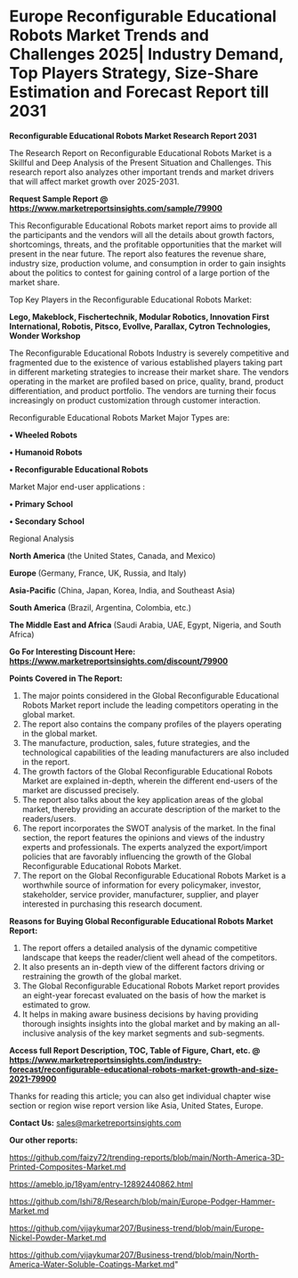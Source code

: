 # Europe Reconfigurable Educational Robots Market Trends and Challenges 2025| Industry Demand, Top Players Strategy, Size-Share Estimation and Forecast Report till 2031

<strong>Reconfigurable Educational Robots Market Research Report 2031</strong>

The Research Report on Reconfigurable Educational Robots Market is a Skillful and Deep Analysis of the Present Situation and Challenges. This research report also analyzes other important trends and market drivers that will affect market growth over 2025-2031.

<strong>Request Sample Report @ <a href=https://www.marketreportsinsights.com/sample/79900>https://www.marketreportsinsights.com/sample/79900</a></strong>

This Reconfigurable Educational Robots market report aims to provide all the participants and the vendors will all the details about growth factors, shortcomings, threats, and the profitable opportunities that the market will present in the near future. The report also features the revenue share, industry size, production volume, and consumption in order to gain insights about the politics to contest for gaining control of a large portion of the market share.

Top Key Players in the Reconfigurable Educational Robots Market:

<strong>Lego, Makeblock, Fischertechnik, Modular Robotics, Innovation First International, Robotis, Pitsco, Evollve, Parallax, Cytron Technologies, Wonder Workshop</strong>

The Reconfigurable Educational Robots Industry is severely competitive and fragmented due to the existence of various established players taking part in different marketing strategies to increase their market share. The vendors operating in the market are profiled based on price, quality, brand, product differentiation, and product portfolio. The vendors are turning their focus increasingly on product customization through customer interaction.

Reconfigurable Educational Robots Market Major Types are:

<strong>• Wheeled Robots

• Humanoid Robots

• Reconfigurable Educational Robots</strong>

Market Major end-user applications :

<strong>• Primary School

• Secondary School</strong>

Regional Analysis

</u><strong><b>North America</b></strong> (the United States, Canada, and Mexico)

<strong><b>Europe </b></strong>(Germany, France, UK, Russia, and Italy)

<strong><b>Asia-Pacific</b></strong> (China, Japan, Korea, India, and Southeast Asia)

<strong><b>South America</b></strong> (Brazil, Argentina, Colombia, etc.)

<strong><b>The Middle East and Africa</b></strong> (Saudi Arabia, UAE, Egypt, Nigeria, and South Africa)

<strong>Go For Interesting Discount Here: <a href=https://www.marketreportsinsights.com/discount/79900>https://www.marketreportsinsights.com/discount/79900</a></strong>

<strong>Points Covered in The Report:</strong>
<ol>
  <li>The major points considered in the Global Reconfigurable Educational Robots Market report include the leading competitors operating in the global market.</li>
  <li>The report also contains the company profiles of the players operating in the global market.</li>
  <li>The manufacture, production, sales, future strategies, and the technological capabilities of the leading manufacturers are also included in the report.</li>
  <li>The growth factors of the Global Reconfigurable Educational Robots Market are explained in-depth, wherein the different end-users of the market are discussed precisely.</li>
  <li>The report also talks about the key application areas of the global market, thereby providing an accurate description of the market to the readers/users.</li>
  <li>The report incorporates the SWOT analysis of the market. In the final section, the report features the opinions and views of the industry experts and professionals. The experts analyzed the export/import policies that are favorably influencing the growth of the Global Reconfigurable Educational Robots Market.</li>
  <li>The report on the Global Reconfigurable Educational Robots Market is a worthwhile source of information for every policymaker, investor, stakeholder, service provider, manufacturer, supplier, and player interested in purchasing this research document.</li>
</ol>
<strong>Reasons for Buying Global Reconfigurable Educational Robots Market Report:</strong>

<ol>
  <li>The report offers a detailed analysis of the dynamic competitive landscape that keeps the reader/client well ahead of the competitors.</li>
  <li>It also presents an in-depth view of the different factors driving or restraining the growth of the global market.</li>
  <li>The Global Reconfigurable Educational Robots Market report provides an eight-year forecast evaluated on the basis of how the market is estimated to grow.</li>
  <li>It helps in making aware business decisions by having providing thorough insights insights into the global market and by making an all-inclusive analysis of the key market segments and sub-segments.</li>
</ol>
<strong>Access full Report Description, TOC, Table of Figure, Chart, etc. @ <a href=https://www.marketreportsinsights.com/industry-forecast/reconfigurable-educational-robots-market-growth-and-size-2021-79900>https://www.marketreportsinsights.com/industry-forecast/reconfigurable-educational-robots-market-growth-and-size-2021-79900</a></strong>


Thanks for reading this article; you can also get individual chapter wise section or region wise report version like Asia, United States, Europe.

<strong>Contact Us:</strong>
sales@marketreportsinsights.com

<strong>Our other reports:</strong>

<a href=https://github.com/faizy72/trending-reports/blob/main/North-America-3D-Printed-Composites-Market.md>https://github.com/faizy72/trending-reports/blob/main/North-America-3D-Printed-Composites-Market.md</a>

<a href=https://ameblo.jp/18yam/entry-12892440862.html>https://ameblo.jp/18yam/entry-12892440862.html</a>

<a href=https://github.com/Ishi78/Research/blob/main/Europe-Podger-Hammer-Market.md>https://github.com/Ishi78/Research/blob/main/Europe-Podger-Hammer-Market.md</a>

<a href=https://github.com/vijaykumar207/Business-trend/blob/main/Europe-Nickel-Powder-Market.md>https://github.com/vijaykumar207/Business-trend/blob/main/Europe-Nickel-Powder-Market.md</a>

<a href=https://github.com/vijaykumar207/Business-trend/blob/main/North-America-Water-Soluble-Coatings-Market.md>https://github.com/vijaykumar207/Business-trend/blob/main/North-America-Water-Soluble-Coatings-Market.md</a>"
